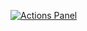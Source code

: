 [![Actions Panel](https://img.shields.io/badge/actionspanel-enabled-brightgreen)](https://www.actionspanel.app/app/herbnsol-co/herbnsol.co)

